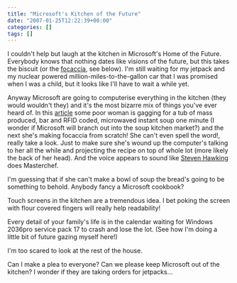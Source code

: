 ```yaml
---
title: "Microsoft's Kitchen of the Future"
date: "2007-01-25T12:22:39+00:00"
categories: []
tags: []
---
```


I couldn't help but laugh at the kitchen in Microsoft's Home of the Future. Everybody knows that nothing dates like visions of the future, but this takes the biscuit (or the <a href="http://en.wikipedia.org/wiki/Focaccia">focaccia</a>, see below). I'm still waiting for my jetpack and my nuclear powered million-miles-to-the-gallon car that I was promised when I was a child, but it looks like I'll have to wait a while yet.

Anyway Microsoft are going to computerise everything in the kitchen (they would wouldn't they) and it's the most bizarre mix of things you've ever heard of. In this <a href="http://www.microsoft.com/canada/home/styleandhome/2.3.27_thedigitalhomecookinginthehightechkitchen.aspx">article</a> some poor woman is gagging for a tub of mass produced, bar and RFID coded, microwaved instant soup one minute (I wonder if Microsoft will branch out into the soup kitchen market?) and the next she's making focaccia from scratch! She can't even spell the word!, really take a look. Just to make sure she's wound up the computer's talking to her all the while and projecting the recipe on top of whole lot (more likely the back of her head). And the voice appears to sound like <a href="http://en.wikipedia.org/wiki/Stephen_Hawking">Steven Hawking</a> does Masterchef.

I'm guessing that if she can't make a bowl of soup the bread's going to be something to behold. Anybody fancy a Microsoft cookbook?

Touch screens in the kitchen are a tremendous idea. I bet poking the screen with flour covered fingers will really help readability!

Every detail of your family's life is in the calendar waiting for Windows 2036pro service pack 17 to crash and lose the lot. (See how I'm doing a little bit of future gazing myself here!)

I'm too scared to look at the rest of the house. 

Can I make a plea to everyone? Can we please keep Microsoft out of the kitchen? I wonder if they are taking orders for jetpacks...


